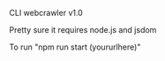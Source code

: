 CLI webcrawler v1.0

Pretty sure it requires node.js and jsdom

To run "npm run start (yoururlhere)"
